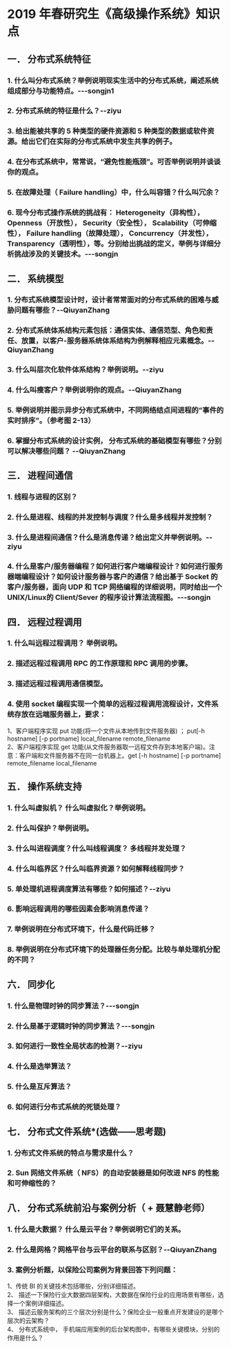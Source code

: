 # 2019 年春研究生《高级操作系统》知识点
## 一． 分布式系统特征
### 1. 什么叫分布式系统？举例说明现实生活中的分布式系统，阐述系统组成部分与功能特点。---songjn1
### 2. 分布式系统的特征是什么？--ziyu
### 3. 给出能被共享的 5 种类型的硬件资源和 5 种类型的数据或软件资源。给出它们在实际的分布式系统中发生共享的例子。
### 4. 在分布式系统中，常常说，“避免性能瓶颈”。可否举例说明并谈谈你的观点。
### 5. 在故障处理（ Failure handling）中，什么叫容错？什么叫冗余？
### 6. 现今分布式操作系统的挑战有： Heterogeneity（异构性）， Openness（开放性）， Security（安全性）， Scalability（可伸缩性）， Failure handling（故障处理）， Concurrency（并发性）， Transparency（透明性），等。分别给出挑战的定义，举例与详细分析挑战涉及的关键技术。---songjn
## 二． 系统模型
### 1. 分布式系统模型设计时，设计者常常面对的分布式系统的困难与威胁问题有哪些？--QiuyanZhang
### 2. 分布式系统体系结构元素包括：通信实体、通信范型、角色和责任、放置，以客户-服务器系统体系结构为例解释相应元素概念。--QiuyanZhang
### 3. 什么叫层次化软件体系结构？举例说明。--ziyu
### 4. 什么叫瘦客户？举例说明你的观点。--QiuyanZhang
### 5. 举例说明并图示异步分布式系统中，不同网络结点间进程的“事件的实时排序”。（参考图 2-13）
### 6. 掌握分布式系统的设计实例， 分布式系统的基础模型有哪些？分别可以解决哪些问题？ --QiuyanZhang
## 三． 进程间通信
### 1. 线程与进程的区别？
### 2. 什么是进程、线程的并发控制与调度？什么是多线程并发控制？
### 3. 什么是进程间通信？什么是消息传递？给出定义并举例说明。--ziyu
### 4. 什么是客户/服务器编程？如何进行客户端编程设计？如何进行服务器端编程设计？如何设计服务器与客户的通信？给出基于 Socket 的客户/服务器，面向 UDP 和 TCP 网络编程的详细说明，同时给出一个 UNIX/Linux的 Client/Sever 的程序设计算法流程图。---songjn
## 四． 远程过程调用
### 1. 什么叫远程过程调用？ 举例说明。
### 2. 描述远程过程调用 RPC 的工作原理和 RPC 调用的步骤。
### 3. 描述远程过程调用通信模型。
### 4. 使用 socket 编程实现一个简单的远程过程调用流程设计，文件系统存放在远端服务器上，要求：
  1、客户端程序实现 put 功能(将一个文件从本地传到文件服务器) ； put[-h hostname] [-p portname] local_filename remote_filename  
  2、客户端程序实现 get 功能(从文件服务器取一远程文件存到本地客户端)。注意：客户端和文件服务器不在同一台机器上。get [-h hostname] [-p portname] remote_filename local_filename
## 五． 操作系统支持
### 1. 什么叫虚拟机？ 什么叫虚拟化？举例说明。
### 2. 什么叫保护？举例说明。
### 3. 什么叫进程调度？什么叫线程调度？ 多线程并发处理？
### 4. 什么叫临界区？什么叫临界资源？如何解释线程同步？
### 5. 单处理机进程调度算法有哪些？如何描述？--ziyu
### 6. 影响远程调用的哪些因素会影响消息传递？
### 7. 举例说明在分布式环境下，什么是代码迁移？
### 8. 举例说明在分布式环境下的处理器任务分配。比较与单处理机分配的不同？
## 六． 同步化
### 1. 什么是物理时钟的同步算法？---songjn
### 2. 什么是基于逻辑时钟的同步算法？---songjn
### 3. 如何进行一致性全局状态的检测？--ziyu
### 4. 什么是选举算法？
### 5. 什么是互斥算法？
### 6. 如何进行分布式系统的死锁处理？
## 七． 分布式文件系统*(选做——思考题)
### 1. 分布式文件系统的特点与需求是什么？
### 2. Sun 网络文件系统（ NFS）的自动安装器是如何改进 NFS 的性能和可伸缩性的？
## 八． 分布式系统前沿与案例分析（ + 聂慧静老师）
### 1. 什么是大数据？ 什么是云平台？举例说明它们的关系。
### 2. 什么是网格？网格平台与云平台的联系与区别？--QiuyanZhang
### 3. 案例分析题，以保险公司案例为背景回答下列问题：
  1、传统 BI 的关键技术包括哪些，分别详细描述。  
  2、 描述一下保险行业大数据四层架构，大数据在保险行业的应用场景有哪些，选择一个案例详细描述。  
  3、 描述云服务架构的三个层次分别是什么？保险企业一般重点开发建设的是哪个层次的云架构？  
  4、 分布式系统中， 手机端应用案例的后台架构图中，有哪些关键模块，分别的作用是什么？  
